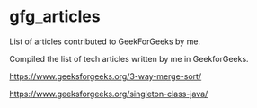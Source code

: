 # gfg_articles
List of articles contributed to GeekForGeeks by me.

Compiled the list of tech articles written by me in GeekforGeeks.

https://www.geeksforgeeks.org/3-way-merge-sort/

https://www.geeksforgeeks.org/singleton-class-java/


